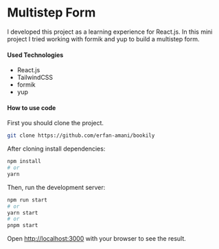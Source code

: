 # Multistep Form

I developed this project as a learning experience for React.js. In this mini project I tried working with formik and yup to build a multistep form. <br />

#### Used Technologies
- React.js
- TailwindCSS
- formik
- yup

#### How to use code

First you should clone the project.
```bash
git clone https://github.com/erfan-amani/bookily
```

After cloning install dependencies:
```bash
npm install 
# or
yarn
```

Then, run the development server:

```bash
npm run start
# or
yarn start
# or
pnpm start
```

Open [http://localhost:3000](http://localhost:3000) with your browser to see the result.

